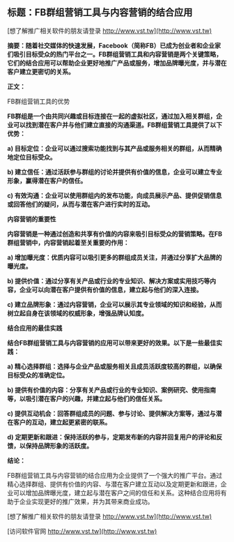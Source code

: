 ## **标题：FB群组营销工具与内容营销的结合应用**

[想了解推广相关软件的朋友请登录 http://www.vst.tw](http://www.vst.tw)

**摘要：随着社交媒体的快速发展，Facebook（简称FB）已成为创业者和企业家们吸引目标受众的热门平台之一。FB群组营销工具和内容营销是两个关键策略，它们的结合应用可以帮助企业更好地推广产品或服务，增加品牌曝光度，并与潜在客户建立更密切的关系。**

**正文：**

FB群组营销工具的优势

**FB群组是一个由共同兴趣或目标连接在一起的虚拟社区，通过加入相关群组，企业可以找到潜在客户并与他们建立直接的沟通渠道。FB群组营销工具提供了以下优势：**

**a) 目标定位：企业可以通过搜索功能找到与其产品或服务相关的群组，从而精确地定位目标受众。**

**b) 建立信任：通过活跃参与群组的讨论并提供有价值的信息，企业可以建立专业形象，赢得潜在客户的信任。**

**c) 有效沟通：企业可以使用群组内的发布功能，向成员展示产品、提供促销信息或回答他们的疑问，从而与潜在客户进行实时的互动。**

**内容营销的重要性**

**内容营销是一种通过创造和共享有价值的内容来吸引目标受众的营销策略。在FB群组营销中，内容营销起着至关重要的作用：**

**a) 增加曝光度：优质内容可以吸引更多的群组成员关注，并通过分享扩大品牌的曝光度。**

**b) 提供价值：通过分享有关产品或行业的专业知识、解决方案或实用技巧等内容，企业可以向潜在客户提供有价值的信息，建立起与他们的深入连接。**

**c) 建立品牌形象：通过内容营销，企业可以展示其专业领域的知识和经验，从而树立起自身在该领域的权威形象，增强品牌认知度。**

**结合应用的最佳实践**

**结合FB群组营销工具与内容营销的应用可以带来更好的效果。以下是一些最佳实践：**

**a) 精心选择群组：选择与企业产品或服务相关且成员活跃度较高的群组，以确保目标受众的准确定位。**

**b) 提供有价值的内容：分享有关产品或行业的专业知识、案例研究、使用指南等，以吸引潜在客户的兴趣，并建立起与他们的信任关系。**

**c) 提供互动机会：回答群组成员的问题、参与讨论、提供解决方案等，通过与潜在客户的互动，建立起更紧密的联系。**

**d) 定期更新和跟进：保持活跃的参与，定期发布新的内容并回复用户的评论和反馈，以保持品牌形象的活跃度。**

**结论：**

FB群组营销工具与内容营销的结合应用为企业提供了一个强大的推广平台。通过精心选择群组、提供有价值的内容、与潜在客户建立互动以及定期更新和跟进，企业可以增加品牌曝光度，建立起与潜在客户之间的信任和关系。这种结合应用将有助于企业实现更好的推广效果，并为其带来商业成功。

[想了解推广相关软件的朋友请登录 http://www.vst.tw](http://www.vst.tw)


[访问软件官网 http://www.vst.tw](http://www.vst.tw)
